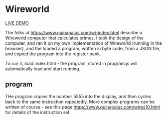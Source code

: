 # Wireworld

[LIVE DEMO](https://andrewbayly.github.io/Wireworld/index.html "Live Demo")

The folks at https://www.quinapalus.com/wi-index.html describe a Wireworld computer
that calculates primes. I took the design of the computer, and ran it on my own 
implementation of Wireworld (running in the browser), and the loaded a program, written 
in byte code, from a JSON file, and copied the program into the register bank. 

To run it, load index.html - the program, stored in program.js will automatically
load and start running. 

## program

THe program copies the number 5555 into the display, and then cycles back to the same 
instruction repeatedly. More complex programs can be written of course - see this page
https://www.quinapalus.com/wires10.html for details of the instruction set.
 

